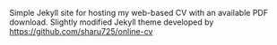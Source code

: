 Simple Jekyll site for hosting my web-based CV with an available PDF download. Slightly modified Jekyll theme developed by https://github.com/sharu725/online-cv